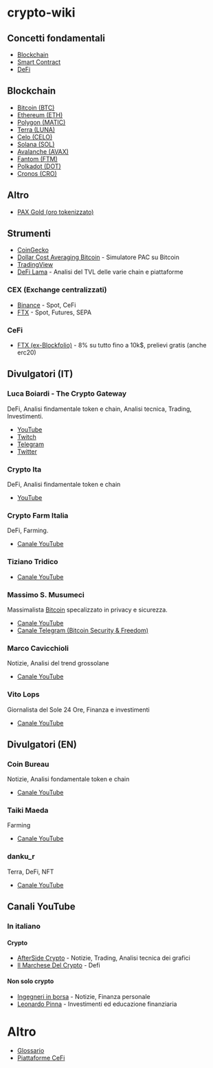 # crypto-wiki

## Concetti fondamentali

- [Blockchain](Blockchain.md)
- [Smart Contract](Smart%20Contract.md)
- [DeFi](DeFi.md)

## Blockchain

- [Bitcoin (BTC)](Bitcoin.md)
- [Ethereum (ETH)](Ethereum.md)
- [Polygon (MATIC)](Polygon.md)
- [Terra (LUNA)](Terra.md)
- [Celo (CELO)](Celo.md)
- [Solana (SOL)](Solana.md)
- [Avalanche (AVAX)](Avalanche.md)
- [Fantom (FTM)](Fantom.md)
- [Polkadot (DOT)](Polkadot.md)
- [Cronos (CRO)](Cronos.md)

## Altro

- [PAX Gold (oro tokenizzato)](PAXG.md)

## Strumenti

- [CoinGecko](https://www.coingecko.com/it)
- [Dollar Cost Averaging Bitcoin](https://dcabtc.com/) - Simulatore PAC su Bitcoin
- [TradingView](https://it.tradingview.com/gopro/?share_your_love=flocca)
- [DeFi Lama](https://defillama.com/) - Analisi del TVL delle varie chain e piattaforme

### CEX (Exchange centralizzati)

- [Binance](https://accounts.binance.com/it/register?ref=Y5H8ZS0W) - Spot, CeFi
- [FTX](https://ftx.com/#a=flocca) - Spot, Futures, SEPA

### CeFi

- [FTX (ex-Blockfolio)](https://link.blockfolio.com/9dzp/47a6cbcb) - 8% su tutto fino a 10k$, prelievi gratis (anche erc20)

## Divulgatori (IT)

### Luca Boiardi - The Crypto Gateway

DeFi, Analisi findamentale token e chain, Analisi tecnica, Trading, Investimenti.

- [YouTube](https://www.youtube.com/c/TheCryptoGatewayInvestireinCriptovaluteOfficial)
- [Twitch](https://www.twitch.tv/thecryptogateway)
- [Telegram](https://t.me/TheCryptoGateway)
- [Twitter](https://twitter.com/crypto_gateway)

### Crypto Ita

DeFi, Analisi findamentale token e chain

- [YouTube](https://www.youtube.com/c/CryptoIta)

### Crypto Farm Italia

DeFi, Farming.

- [Canale YouTube](https://www.youtube.com/channel/UCaBxOlEJ8W0G094bNOhshgg)

### Tiziano Tridico

- [Canale YouTube](https://www.youtube.com/channel/UCY3TW6Oj67m6su5oiE80LwA)

### Massimo S. Musumeci

Massimalista [Bitcoin](Bitcoin.md) specalizzato in privacy e sicurezza.

- [Canale YouTube](https://www.youtube.com/channel/UCOdy5vf94hkpIKQ0RVu0S2Q)
- [Canale Telegram (Bitcoin Security & Freedom)](https://t.me/BitcoinSecPriv)

### Marco Cavicchioli

Notizie, Analisi del trend grossolane

- [Canale YouTube](https://www.youtube.com/c/MarcocavicchioliIt)

### Vito Lops

Giornalista del Sole 24 Ore, Finanza e investimenti

- [Canale YouTube](https://www.youtube.com/user/vitoclaps)

## Divulgatori (EN)

### Coin Bureau

Notizie, Analisi fondamentale token e chain

- [Canale YouTube](https://www.youtube.com/c/CoinBureau)

### Taiki Maeda

Farming

- [Canale YouTube](https://www.youtube.com/user/TheTaikster)

### danku_r

Terra, DeFi, NFT

- [Canale YouTube](https://www.youtube.com/c/dankur)

## Canali YouTube

### In italiano

#### Crypto

- [AfterSide Crypto](https://www.youtube.com/c/AfterSideCrypto) - Notizie, Trading, Analisi tecnica dei grafici
- [Il Marchese Del Crypto](https://www.youtube.com/c/IlMarcheseDelCrypto) - Defi

#### Non solo crypto

- [Ingegneri in borsa](https://www.youtube.com/c/Ingegneriinborsa) - Notizie, Finanza personale
- [Leonardo Pinna](https://www.youtube.com/c/LeonardoPinna) - Investimenti ed educazione finanziaria

# Altro

- [Glossario](Glossario.md)
- [Piattaforme CeFi](CeFi.md)
